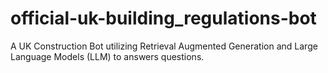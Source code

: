 # official-uk-building_regulations-bot
A UK Construction Bot utilizing Retrieval Augmented Generation and Large Language Models (LLM) to  answers questions. 
